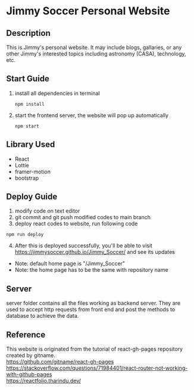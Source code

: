 # Jimmy Soccer Personal Website

## Description

This is Jimmy's personal website. It may include blogs, gallaries, or any other Jimmy's interested topics including astronomy (CASA), technology, etc.

## Start Guide

1. install all dependencies in terminal
   ```
   npm install
   ```
2. start the frontend server, the website will pop up automatically
   ```
   npm start
   ```

## Library Used
* React
* Lottie
* framer-motion
* bootstrap

## Deploy Guide

1. modify code on text editor
2. git commit and git push modified codes to main branch
3. deploy react codes to website, run following code

```
npm run deploy
```

4. After this is deployed successfully, you'll be able to visit https://jimmysoccer.github.io/Jimmy_Soccer/ and see its updates

- Note: default home page is "/Jimmy_Soccer"
- Note: the home page has to be the same with repository name

## Server

server folder contains all the files working as backend server. They are used to accept http requests from front end and post the methods to database to achieve the data.

## Reference

This website is originated from the tutorial of react-gh-pages repository created by gitname.<br>
https://github.com/gitname/react-gh-pages
<br>https://stackoverflow.com/questions/71984401/react-router-not-working-with-github-pages
<br>
https://reactfolio.tharindu.dev/
